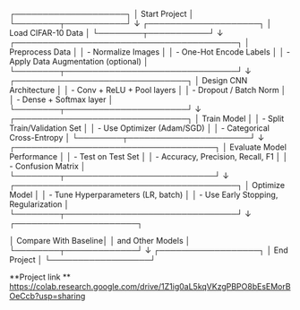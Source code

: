 ┌────────────────────┐
│   Start Project    │
└────────┬───────────┘
         ↓
┌────────────────────┐
│ Load CIFAR-10 Data │
└────────┬───────────┘
         ↓
┌────────────────────────────────────────┐
│ Preprocess Data                        │
│ - Normalize Images                     │
│ - One-Hot Encode Labels                │
│ - Apply Data Augmentation (optional)  │
└────────┬───────────────────────────────┘
         ↓
┌───────────────────────────────┐
│ Design CNN Architecture       │
│ - Conv + ReLU + Pool layers   │
│ - Dropout / Batch Norm        │
│ - Dense + Softmax layer       │
└────────┬──────────────────────┘
         ↓
┌───────────────────────────────┐
│ Train Model                   │
│ - Split Train/Validation Set │
│ - Use Optimizer (Adam/SGD)   │
│ - Categorical Cross-Entropy  │
└────────┬──────────────────────┘
         ↓
┌────────────────────────────────────┐
│ Evaluate Model Performance         │
│ - Test on Test Set                 │
│ - Accuracy, Precision, Recall, F1 │
│ - Confusion Matrix                │
└────────┬───────────────────────────┘
         ↓
┌────────────────────────────────────────┐
│ Optimize Model                         │
│ - Tune Hyperparameters (LR, batch)     │
│ - Use Early Stopping, Regularization   │
└────────┬───────────────────────────────┘
         ↓
┌──────────────────────┐

│ Compare With Baseline│
│ and Other Models     │
└────────┬─────────────┘
         ↓
┌──────────────────┐
│   End Project    │
└──────────────────┘


**Project link **
https://colab.research.google.com/drive/1Z1ig0aL5kqVKzgPBPO8bEsEMorBOeCcb?usp=sharing


